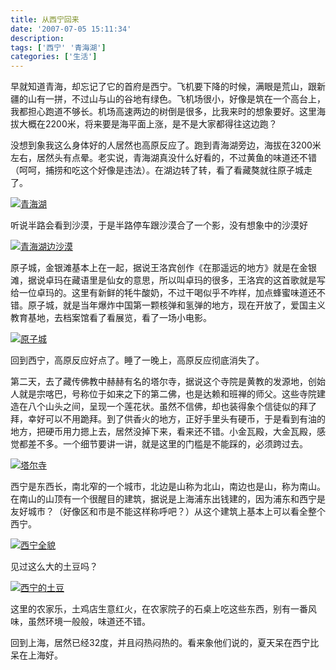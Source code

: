 ```yaml
---
title: 从西宁回来
date: '2007-07-05 15:11:34'
description: 
tags: ['西宁' '青海湖']
categories: ['生活']
---
```


早就知道青海，却忘记了它的首府是西宁。飞机要下降的时候，满眼是荒山，跟新疆的山有一拼，不过山与山的谷地有绿色。飞机场很小，好像是筑在一个高台上，我都担心跑道不够长。机场高速两边的树倒是很多，比我来时的想象要好。这里海拔大概在2200米，将来要是海平面上涨，是不是大家都得往这边跑？

没想到象我这么身体好的人居然也高原反应了。跑到青海湖旁边，海拔在3200米左右，居然头有点晕。老实说，青海湖真没什么好看的，不过黄鱼的味道还不错（呵呵，捕捞和吃这个好像是违法）。在湖边转了转，看了看藏獒就往原子城走了。

[![青海湖](http://www.lunny.info/wp-content/uploads/2007/07/p6260141.jpg)](http://www.lunny.info/wp-content/uploads/2007/07/p6260141.jpg)

听说半路会看到沙漠，于是半路停车跟沙漠合了一个影，没有想象中的沙漠好

[![青海湖边沙漠](http://www.lunny.info/wp-content/uploads/2007/07/p6260151.jpg)](http://www.lunny.info/wp-content/uploads/2007/07/p6260151.jpg)

原子城，金银滩基本上在一起，据说王洛宾创作《在那遥远的地方》就是在金银滩，据说卓玛在藏语里是仙女的意思，所以叫卓玛的很多，王洛宾的这首歌就是写给一位卓玛的。这里有新鲜的牦牛酸奶，不过干喝似乎不咋样，加点蜂蜜味道还不错。原子城，就是当年爆炸中国第一颗核弹和氢弹的地方，现在开放了，爱国主义教育基地，去档案馆看了看展览，看了一场小电影。

[![原子城](http://www.lunny.info/wp-content/uploads/2007/07/p6260154.jpg)](http://www.lunny.info/wp-content/uploads/2007/07/p6260154.jpg)

回到西宁，高原反应好点了。睡了一晚上，高原反应彻底消失了。

第二天，去了藏传佛教中赫赫有名的塔尔寺，据说这个寺院是黄教的发源地，创始人就是宗喀巴，号称位于如来之下的第二佛，也是达赖和班禅的师父。这些寺院建造在八个山头之间，呈现一个莲花状。虽然不信佛，却也装得象个信徒似的拜了拜，幸好可以不用跪拜。到了供香火的地方，正好手里头有硬币，于是看到有油的地方，把硬币用力摁上去，居然没掉下来，看来还不错。小金瓦殿，大金瓦殿，感觉都差不多。一个细节要讲一讲，就是这里的门槛是不能踩的，必须跨过去。

[![塔尔寺](http://www.lunny.info/wp-content/uploads/2007/07/001.jpg)](http://www.lunny.info/wp-content/uploads/2007/07/001.jpg)

西宁是东西长，南北窄的一个城市，北边是山称为北山，南边也是山，称为南山。在南山的山顶有一个很醒目的建筑，据说是上海浦东出钱建的，因为浦东和西宁是友好城市？（好像区和市是不能这样称呼吧？）从这个建筑上基本上可以看全整个西宁。

[![西宁全貌](http://www.lunny.info/wp-content/uploads/2007/07/006.jpg)](http://www.lunny.info/wp-content/uploads/2007/07/006.jpg)

见过这么大的土豆吗？

[![西宁的土豆](http://www.lunny.info/wp-content/uploads/2007/07/014.jpg)](http://www.lunny.info/wp-content/uploads/2007/07/014.jpg)

这里的农家乐，土鸡店生意红火，在农家院子的石桌上吃这些东西，别有一番风味，虽然环境一般般，味道还不错。

回到上海，居然已经32度，并且闷热闷热的。看来象他们说的，夏天呆在西宁比呆在上海好。
